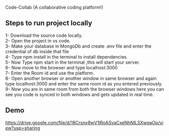 Code-Collab (A collaborative coding platform!)
## Steps to run project locally

1- Download the source code locally.  
2- Open the project in vs code.  
3- Make your database in MongoDb and create .env file and enter    the credential of db inside that file    
4- Type npm install in the terminal to install dependencies.  
5- Now Type npm start in the terminal ,this will start your server.    
6- Now move to the browser and type localhost:3000   
7- Enter the Room id and  use the platform.  
8- Open another browser or another window in same browser and     again type localhost:3000 and enter the same room id as you entered previously.  
9- Now you are in same room from both the browser windows here you can see you code is synced in both windows and gets updated in real time.
## Demo

https://drive.google.com/file/d/18Crsny8wV1lRoASvaCxeNhNlLSXwqaOp/view?usp=sharing

